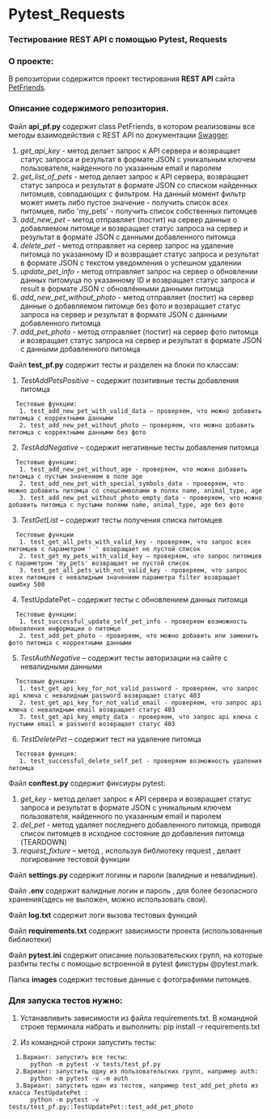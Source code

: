 # Pytest_Requests
### Тестирование REST API с помощью Pytest, Requests

### О проекте:
В репозитории содержится проект тестирования **REST API** сайта [PetFriends](https://petfriends.skillfactory.ru/).

### Описание содержимого репозитория.

Файл **api_pf.py** содержит class PetFriends, в котором реализованы все методы взаимодействия с REST API по документации [Swagger](https://petfriends.skillfactory.ru/apidocs/#/).
  1.	*get_api_key* - метод делает запрос к API сервера и возвращает статус запроса и результат в формате JSON с уникальным ключем пользователя, найденного по указанным email и паролем
  2.	*get_list_of_pets* - метод делает запрос к API сервера, возвращает статус запроса и результат в формате JSON со списком найденных питомцев, совпадающих с фильтром. На данный момент 
       фильтр может иметь либо пустое значение - получить список всех питомцев, либо 'my_pets' - получить список собственных питомцев
  3.	*add_new_pet* - метод отправляет (постит) на сервер данные о добавляемом питомце и возвращает статус запроса на сервер и результат в формате JSON с данными добавленного питомца
  4.	*delete_pet* - метод отправляет на сервер запрос на удаление питомца по указанному ID и возвращает статус запроса и результат в формате JSON с текстом уведомления о успешном удалении
  5.	*update_pet_info* - метод отправляет запрос на сервер о обновлении данных питомуца по указанному ID и возвращает статус запроса и result в формате JSON с обновлёнными данными питомца
  6.	*add_new_pet_without_photo* - метод отправляет (постит) на сервер данные о добавляемом питомце без фото и возвращает статус запроса на сервер и результат в формате JSON с данными добавленного питомца
  7.	*add_pet_photo* - метод отправляет (постит) на сервер фото питомца и возвращает статус  запроса на сервер и результат в формате JSON с данными добавленного питомца  
   
 Файл **test_pf.py** содержит тесты и разделен на блоки по классам:
  1.	*TestAddPetsPositive* – содержит позитивные тесты добавления питомца
  
      Тестовые функции:
       1. test_add_new_pet_with_valid_data – проверяем, что можно добавить питомца с корректными данными
       2. test_add_new_pet_without_photo – проверяем, что можно добавить питомца с корректными данными без фото
       
  2.	*TestAddNegative* – содержит негативные тесты добавления питомца
  
      Тестовые функции:
       1. test_add_new_pet_without_age - проверяем, что можно добавить питомца c пустым значением в поле age
       2. test_add_new_pet_with_speсial_symbols_data - проверяем, что можно добавить питомца со спецсимволами в полях name, animal_type, age
       3. test_add_new_pet_without_photo_empty_data - проверяем, что можно добавить питомца с пустыми полями name, animal_type, age без фото
       
  3.	*TestGetList* – содержит тесты получения списка питомцев
   
      Тестовые функции
       1. test_get_all_pets_with_valid_key - проверяем, что запрос всех питомцев c параметром ' ' возвращает не пустой список
       2. test_get_my_pets_with_valid_key – проверяем, что запрос питомцев c параметром 'my_pets' возвращает не пустой список
       3. test_get_all_pets_with_not_valid_key - проверяем, что запрос всех питомцев c невалидным значением параметра filter возвращает ошибку 500
       
  4.	TestUpdatePet – содержит тесты с обновлением данных питомца
  
      Тестовые функции:
       1. test_successful_update_self_pet_info - проверяем возможность обновления информации о питомце
       2. test_add_pet_photo - проверяем, что можно добавить или заменить фото питомца с корректными данными
       
  5.	*TestAuthNegative* – содержит тесты авторизации на сайте с невалидными данными
  
      Тестовые функции:
       1. test_get_api_key_for_not_valid_password - проверяем, что запрос api ключа с невалидным password возвращает статус 403
       2. test_get_api_key_for_not_valid_email - проверяем, что запрос api ключа с невалидным email возвращает статус 403
       3. test_get_api_key_empty_data - проверяем, что запрос api ключа с пустыми email и password возвращает статус 403
       
  6.	*TestDeletePet* – содержит тест на удаление питомца
  
      Тестовая функция:
       1. test_successful_delete_self_pet - проверяем возможность удаления питомца
       
Файл **conftest.py** содержит фиксиуры pytest:
  1.	*get_key* - метод делает запрос к API сервера и возвращает статус запроса и результат в формате  JSON с уникальным ключем пользователя, найденного по указанным email и паролем
  2.	*del_pet* - метод удаляет последнего добавленного питомца, приводя список питомцев в исходное состояние до добавления питомца (TEARDOWN)
  3.	*request_fixture* – метод , используя библиотеку request , делает логирование тестовой функции
  
Файл **settings.py** содержит логины и пароли (валидные и невалидные).

Файл **.env** содержит валидные логин и пароль , для более безопасного хранения(здесь не выложен, можно использовать свои).

Файл **log.txt** содержит логи вызова тестовых функций

Файл **requirements.txt** содержит зависимости проекта (использованные библиотеки)

Файл **pytest.ini** содержит описание пользовательских групп, на которые разбиты тесты с помощью встроенной в pytest фикстуры @pytest.mark.

Папка **images** содержит тестовые данные с фотографиями питомцев.

### Для запуска тестов нужно:
   1.	Устанавливить зависимости из файла requirements.txt.
      В командной строке терминала набрать и выполнить: pip install -r requirements.txt
      
   2.	Из командной строки запустить тесты: 
   
      1.Вариант: запустить все тесты: 
          python -m pytest -v tests/test_pf.py
      2.Вариант: запустить одну из пользовательских групп, например auth:
          python -m pytest -v -m auth
      3.Вариант: запустить один из тестов, например test_add_pet_photo из класса TestUpdatePet :
          python -m pytest -v tests/test_pf.py::TestUpdatePet::test_add_pet_photo
